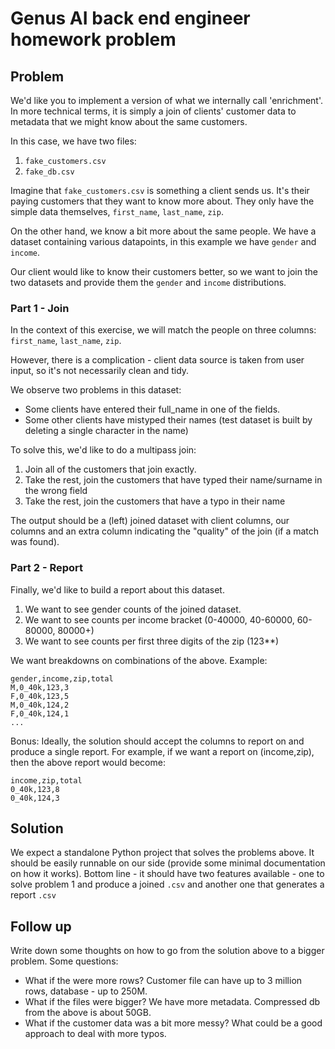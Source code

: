 # Genus AI back end engineer homework problem

## Problem

We'd like you to implement a version of what we internally call 'enrichment'. In more technical terms,
it is simply a join of clients' customer data to metadata that we might know about the same customers.

In this case, we have two files:
1) `fake_customers.csv`
2) `fake_db.csv`

Imagine that `fake_customers.csv` is something a client sends us. It's their paying customers that they want to know more about.
They only have the simple data themselves, `first_name`, `last_name`, `zip`.

On the other hand, we know a bit more about the same people. We have a dataset containing various datapoints, 
in this example we have `gender` and `income`.

Our client would like to know their customers better, so we want to join the two datasets and provide them
the `gender` and `income` distributions.

### Part 1 - Join

In the context of this exercise, we will match the people on three columns: `first_name`, `last_name`, `zip`.

However, there is a complication - client data source is taken from user input, so it's not necessarily clean and tidy.

We observe two problems in this dataset:
* Some clients have entered their full_name in one of the fields.
* Some other clients have mistyped their names (test dataset is built by deleting a single character in the name)

To solve this, we'd like to do a multipass join:
  1) Join all of the customers that join exactly.
  2) Take the rest, join the customers that have typed their name/surname in the wrong field
  3) Take the rest, join the customers that have a typo in their name
  
The output should be a (left) joined dataset with client columns, our columns and an extra column indicating the "quality" of the join (if a match was found).

### Part 2 - Report

Finally, we'd like to build a report about this dataset.

1) We want to see gender counts of the joined dataset.
2) We want to see counts per income bracket (0-40000, 40-60000, 60-80000, 80000+)
3) We want to see counts per first three digits of the zip (123**)

We want breakdowns on combinations of the above. Example:

```
gender,income,zip,total
M,0_40k,123,3
F,0_40k,123,5
M,0_40k,124,2
F,0_40k,124,1
...
```

Bonus: Ideally, the solution should accept the columns to report on and produce a single report. For example, if we want a report on (income,zip), then the above report would become:

```
income,zip,total
0_40k,123,8
0_40k,124,3
```

## Solution

We expect a standalone Python project that solves the problems above. It should be easily runnable on our side (provide some minimal documentation on how it
works). Bottom line - it should have two features available - one to solve problem 1 and produce a joined `.csv`
and another one that generates a report `.csv`

## Follow up

Write down some thoughts on how to go from the solution above to a bigger problem. Some questions:

  * What if the were more rows? Customer file can have up to 3 million rows, database - up to 250M.
  * What if the files were bigger? We have more metadata. Compressed db from the above is about 50GB.
  * What if the customer data was a bit more messy? What could be a good approach to deal with more typos.
